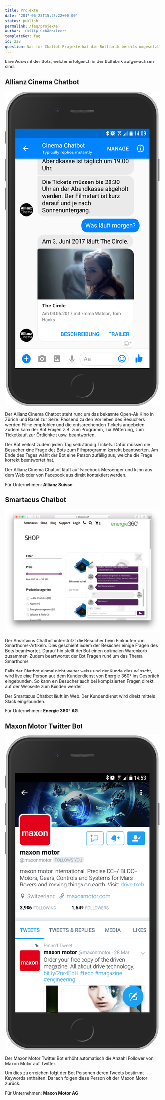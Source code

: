 ```yaml
---
title: Projekte
date: '2017-06-23T15:29:22+00:00'
status: publish
permalink: /faq/projekte
author: 'Philip Schönholzer'
templateKey: faq
id: 228
question: Was für Chatbot-Projekte hat die Botfabrik bereits umgesetzt?
---
```


Eine Auswahl der Bots, welche erfolgreich in der Botfabrik aufgewachsen sind.

## Allianz Cinema Chatbot

![Allianz Cinema Chatbot](allianz-cinema-chatbot.png)

Der Allianz Cinema Chatbot steht rund um das bekannte Open-Air Kino in Zürich und Basel zur Seite. Passend zu den Vorlieben des Besuchers werden Filme empfohlen und die entsprechenden Tickets angeboten. Zudem kann der Bot Fragen z.B. zum Programm, zur Witterung, zum Ticketkauf, zur Örtlichkeit usw. beantworten.

Der Bot verlost zudem jeden Tag selbständig Tickets. Dafür müssen die Besucher eine Frage des Bots zum Filmprogramm korrekt beantworten. Am Ende des Tages wählt der Bot eine Person zufällig aus, welche die Frage korrekt beantwortet hat.

Der Allianz Cinema Chatbot läuft auf Facebook Messenger und kann aus dem Web oder von Facebook aus direkt kontaktiert werden.

Für Unternehmen: **Allianz Suisse**

## Smartacus Chatbot

![Smartacus Chatbot](smartacus-chatbot.png)

Der Smartacus Chatbot unterstützt die Besucher beim Einkaufen von Smarthome-Artikeln. Dies geschieht indem der Besucher einige Fragen des Bots beantwortet. Darauf hin stellt der Bot einen optimalen Warenkorb zusammen. Zudem beantwortet der Bot Fragen rund um das Thema Smarthome.

Falls der Chatbot einmal nicht weiter weiss und der Kunde dies wünscht, wird live eine Person aus dem Kundendienst von Energie 360° ins Gespräch eingebunden. So kann ein Besucher auch bei komplizierten Fragen direkt auf der Webseite zum Kunden werden.

Der Smartacus Chatbot läuft im Web. Der Kundendienst wird direkt mittels Slack eingebunden.

Für Unternehmen: **Energie 360° AG**

## Maxon Motor Twitter Bot

![Maxon Motor Twitter Bot](maxon-motor-twitter-bot.png)

Der Maxon Motor Twitter Bot erhöht automatisch die Anzahl Follower von Maxon Motor auf Twitter.

Um dies zu erreichen folgt der Bot Personen deren Tweets bestimmt Keywords enthalten. Danach folgen diese Person oft der Maxon Motor zurück.

Für Unternehmen: **Maxon Motor AG**
